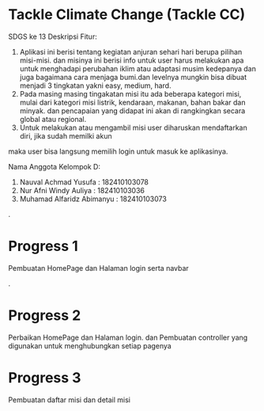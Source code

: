 # Tackle Climate Change (Tackle CC)

SDGS ke 13
Deskripsi Fitur:


1. Aplikasi ini berisi tentang kegiatan anjuran sehari hari berupa pilihan misi-misi. dan misinya ini berisi info untuk 
user harus melakukan apa untuk menghadapi perubahan iklim atau adaptasi musim 
kedepanya dan juga bagaimana cara menjaga bumi.dan levelnya mungkin bisa dibuat 
menjadi 3 tingkatan yakni easy, medium, hard.
2. Pada masing masing tingakatan misi itu ada beberapa kategori misi, mulai dari kategori misi listrik, 
kendaraan, makanan, bahan bakar dan minyak. dan pencapaian yang didapat ini akan di rangkingkan
secara global atau regional. 
3. Untuk melakukan atau mengambil misi user diharuskan mendaftarkan diri, jika sudah memilki akun 

maka user bisa langsung memilih login untuk masuk ke aplikasinya.

Nama Anggota Kelompok D:
1. Nauval Achmad Yusufa : 182410103078
2. Nur Afni Windy Auliya : 182410103036
3. Muhamad Alfaridz Abimanyu : 182410103073

.
# Progress 1
Pembuatan HomePage dan Halaman login serta navbar

.

# Progress 2
Perbaikan HomePage dan Halaman login. 
dan Pembuatan controller yang digunakan untuk menghubungkan setiap pagenya

# Progress 3
Pembuatan daftar misi dan detail misi

